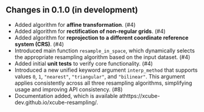 ## Changes in 0.1.0 (in development)

- Added algorithm for **affine transformation**. (#4)
- Added algorithm for **rectification of non-regular grids**. (#4)
- Added algorithm for **reprojection to a different coordinate reference system (CRS)**.
  (#4)
- Introduced main function `resample_in_space`, which dynamically selects the 
  appropriate resampling algorithm based on the input dataset. (#4)
- Added initial **unit tests** to verify core functionality. (#4)
- Introduced a new unified keyword argument `interp_method` that supports values `0`, 
  `1`, `"nearest"`, `"triangular"`, and `"bilinear"`. This argument applies 
  consistently across all three resampling algorithms, simplifying usage and 
  improving API consistency. (#8)
- Documentation added, which is available athttps://xcube-dev.github.io/xcube-resampling/.


